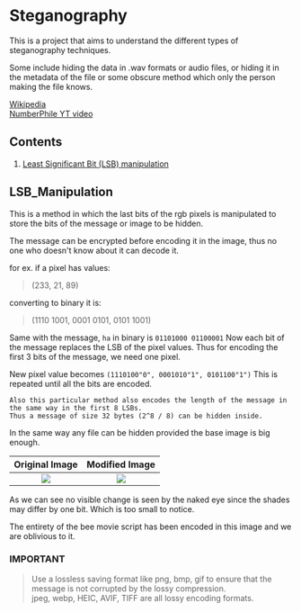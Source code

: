 # Steganography

This is a project that aims to understand the different types of steganography techniques.

Some include hiding the data in .wav formats or audio files, or hiding it in the metadata of the file or some obscure method which only the person making the file knows.

[Wikipedia](https://en.wikipedia.org/wiki/Steganography) <br>
[NumberPhile YT video](https://www.youtube.com/watch?v=TWEXCYQKyDc)

## Contents
1. [Least Significant Bit (LSB) manipulation](#LSB_Manipulation)

## LSB_Manipulation
This is a method in which the last bits of the rgb pixels is manipulated to store the bits of the message or image to be hidden.

The message can be encrypted before encoding it in the image, thus no one who doesn't know about it can decode it.

for ex. if a pixel has values: 
> (233, 21, 89) <br>

converting to binary it is:

> (1110 1001, 0001 0101, 0101 1001)

Same with the message, `ha` in binary is `01101000 01100001`
Now each bit of the message replaces the LSB of the pixel values. Thus for encoding the first 3 bits of the message, we need one pixel.

New pixel value becomes `(1110100"0", 0001010"1", 0101100"1")`
This is repeated until all the bits are encoded.

```
Also this particular method also encodes the length of the message in the same way in the first 8 LSBs.
Thus a message of size 32 bytes (2^8 / 8) can be hidden inside.
```
In  the same way any file can be hidden provided the base image is big enough. 

Original Image   |  Modified Image
:---------------:|:---------------:
![](kat03.png)   |  ![](output.png)

As we can see no visible change is seen by the naked eye since the shades may differ by one bit. Which is too small to notice.

The entirety of the bee movie script has been encoded in this image and we are oblivious to it.

### IMPORTANT

> Use a lossless saving format like png, bmp, gif to ensure that the message is not corrupted by the lossy compression. <br>
> jpeg, webp, HEIC, AVIF, TIFF are all lossy encoding formats.
